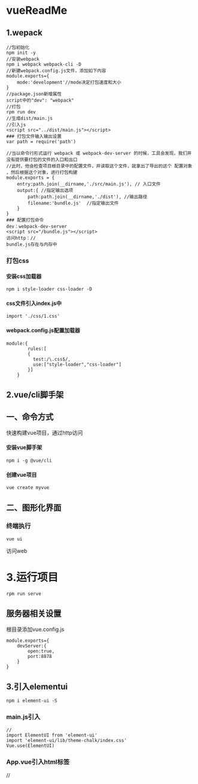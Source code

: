 # vueReadMe
## 1.wepack
```
//包初始化
npm init -y
//安装webpack
npm i webpack webpack-cli -D
//新建webpack.config.js文件，添加如下内容
module.exports={
    mode:'development'//mode决定打包速度和大小
}
//package.json新增属性
script中的"dev": "webpack"
//打包
rpm run dev
//生成dist/main.js
//引入js
<script src="../dist/main.js"></script>
### 打包文件输入输出设置
var path = require('path')
 
//当以命令行形式运行 webpack 或 webpack-dev-server 的时候，工具会发现，我们并没有提供要打包的文件的入口和出口
//此时，他会检查项目根目录中的配置文件，并读取这个文件，就拿出了导出的这个 配置对象 ，然后根据这个对象，进行打包构建
module.exports = {
    entry:path.join(__dirname,'./src/main.js'), // 入口文件
    output:{ //指定输出选项
        path:path.join(__dirname,'./dist'), //输出路径
        filename:'bundle.js'  //指定输出文件
    }
}
### 配置打包命令
dev：webpack-dev-server
<script src="/bundle.js"></script>
访问http：//
bundle.js存在与内存中
```
### 打包css
#### 安装css加载器
```
npm i style-loader css-loader -D 
```
#### css文件引入index.js中
```
import './css/1.css'
```
#### webpack.config.js配置加载器
```
module:{
        rules:[
        {
          test:/\.css$/,   
          use:["style-loader","css-loader"]
        }]
    }
```
## 2.vue/cli脚手架
## 一、命令方式 
快速构建vue项目，通过http访问
#### 安装vue脚手架
```
npm i -g @vue/cli
 ```
 #### 创建vue项目
 ```
 vue create myvue
 ```
 ## 二、图形化界面
 ### 终端执行
 ```
 vue ui
 ```
 访问web
 # 3.运行项目
 ```
 rpm run serve
 ```
 ## 服务器相关设置
根目录添加vue.config.js
```
module.exports={
    devServer:{
        open:true,
        port:8878
    }
}
```
## 3.引入elementui
```
npm i element-ui -S
```
### main.js引入
```
//
import ElementUI from 'element-ui'
import 'element-ui/lib/theme-chalk/index.css'
Vue.use(ElementUI)
```
### App.vue引入html标签

//<template>
//<div id="app">
 ```
    <el-row>
  <el-button>默认按钮</el-button>
  <el-button type="primary">主要按钮</el-button>
  <el-button type="success">成功按钮</el-button>
  <el-button type="info">信息按钮</el-button>
  <el-button type="warning">警告按钮</el-button>
  <el-button type="danger">危险按钮</el-button>
</el-row>
```
